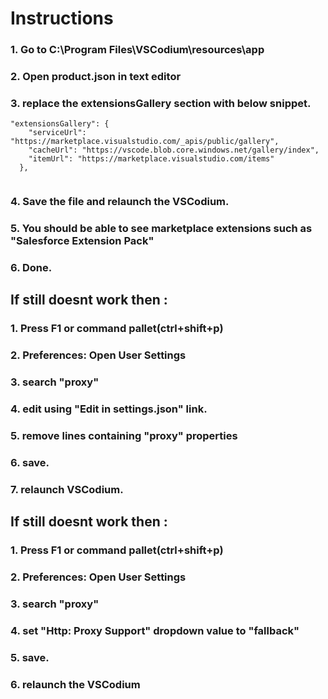 # Instructions

### 1. Go to C:\Program Files\VSCodium\resources\app
### 2. Open product.json in text editor
### 3. replace the extensionsGallery section with below snippet.

```
"extensionsGallery": {
    "serviceUrl": "https://marketplace.visualstudio.com/_apis/public/gallery",
    "cacheUrl": "https://vscode.blob.core.windows.net/gallery/index",
    "itemUrl": "https://marketplace.visualstudio.com/items"
  },
  
```

### 4. Save the file and relaunch the VSCodium.
### 5. You should be able to see marketplace extensions such as "Salesforce Extension Pack"
### 6. Done.

## If still doesnt work then :
### 1. Press F1 or command pallet(ctrl+shift+p)
### 2. Preferences: Open User Settings
### 3. search "proxy"
### 4. edit using "Edit in settings.json" link.
### 5. remove lines containing "proxy" properties
### 6. save.
### 7. relaunch VSCodium.

## If still doesnt work then :
### 1. Press F1 or command pallet(ctrl+shift+p)
### 2. Preferences: Open User Settings
### 3. search "proxy" 
### 4. set "Http: Proxy Support" dropdown value to "fallback"
### 5. save.
### 6. relaunch the VSCodium
